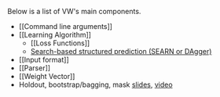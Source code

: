 Below is a list of VW's main components.
* [[Command line arguments]]
* [[Learning Algorithm]]
    * [[Loss Functions]]
    * [Search-based structured prediction (SEARN or DAgger)](http://arxiv.org/pdf/1406.1837v2.pdf)
* [[Input format]]
* [[Parser]]
* [[Weight Vector]]
* Holdout, bootstrap/bagging, mask [slides](https://github.com/JohnLangford/vowpal_wabbit/wiki/Zhen.pdf), [video](http://talks.eharmony.com/video/75043179)